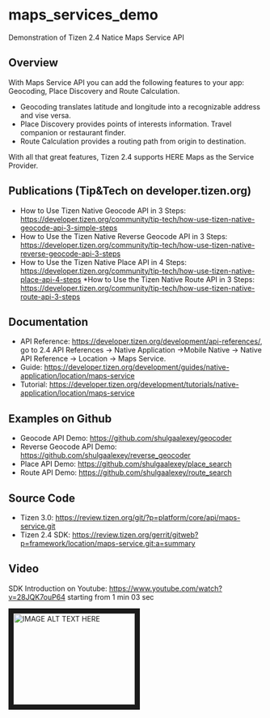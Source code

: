 # maps_services_demo
Demonstration of Tizen 2.4 Natice Maps Service API

Overview
--------
With Maps Service API you can add the following features to your app: Geocoding, Place Discovery and Route Calculation.
 * Geocoding translates latitude and longitude into a recognizable address and vise versa.
 * Place Discovery provides points of interests information. Travel companion or restaurant finder.
 * Route Calculation provides a routing path from origin to destination.

With all that great features, Tizen 2.4 supports HERE Maps as the Service Provider.


Publications (Tip&Tech on developer.tizen.org)
----------------------------------------------
* How to Use Tizen Native Geocode API in 3 Steps: https://developer.tizen.org/community/tip-tech/how-use-tizen-native-geocode-api-3-simple-steps
* How to Use the Tizen Native Reverse Geocode API in 3 Steps: https://developer.tizen.org/community/tip-tech/how-use-tizen-native-reverse-geocode-api-3-steps
* How to Use the Tizen Native Place API in 4 Steps: https://developer.tizen.org/community/tip-tech/how-use-tizen-native-place-api-4-steps
*How to Use the Tizen Native Route API in 3 Steps: https://developer.tizen.org/community/tip-tech/how-use-tizen-native-route-api-3-steps

Documentation
-------------
* API Reference: https://developer.tizen.org/development/api-references/, go to 2.4 API References -> Native Application ->Mobile Native -> Native API Reference -> Location -> Maps Service.
* Guide: https://developer.tizen.org/development/guides/native-application/location/maps-service
* Tutorial: https://developer.tizen.org/development/tutorials/native-application/location/maps-service

Examples on Github
------------------
* Geocode API Demo: https://github.com/shulgaalexey/geocoder
* Reverse Geocode API Demo: https://github.com/shulgaalexey/reverse_geocoder
* Place API Demo: https://github.com/shulgaalexey/place_search
* Route API Demo: https://github.com/shulgaalexey/route_search


Source Code
-----------
* Tizen 3.0: https://review.tizen.org/git/?p=platform/core/api/maps-service.git
* Tizen 2.4 SDK: https://review.tizen.org/gerrit/gitweb?p=framework/location/maps-service.git;a=summary

Video
-----
SDK Introduction on Youtube: https://www.youtube.com/watch?v=28JQK7ouP64 starting from 1 min 03 sec

<a href="http://www.youtube.com/watch?feature=player_embedded&v=28JQK7ouP64
" target="_blank"><img src="http://img.youtube.com/vi/28JQK7ouP64/0.jpg" 
alt="IMAGE ALT TEXT HERE" width="240" height="180" border="10" /></a>
